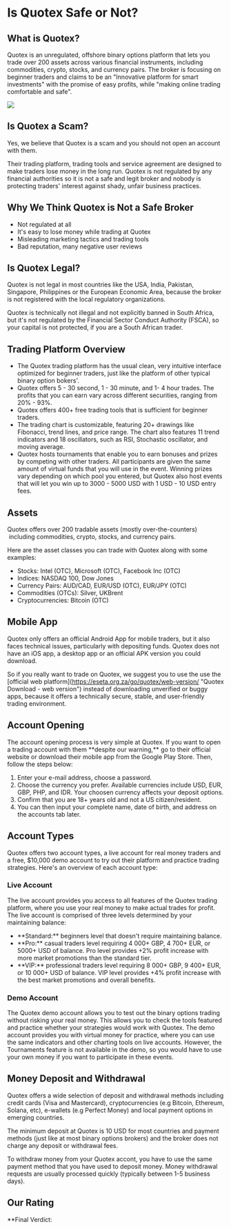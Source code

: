 # Is Quotex Safe or Not?

## What is Quotex?

Quotex is an unregulated, offshore binary options platform that lets you
trade over 200 assets across various financial instruments, including
commodities, crypto, stocks, and currency pairs. The broker is focusing
on beginner traders and claims to be an "Innovative platform for smart
investments" with the promise of easy profits, while "making online
trading comfortable and safe".

[![](https://static.quotex.io/files/4_en/300_250.jpg)](https://traff.sbs/brokerqxlid)

## Is Quotex a Scam?

Yes, we believe that Quotex is a scam and you should not open an account
with them.

Their trading platform, trading tools and service agreement are designed
to make traders lose money in the long run. Quotex is not regulated by
any financial authorities so it is not a safe and legit broker and
nobody is protecting traders\' interest against shady, unfair business
practices.

## Why We Think Quotex is Not a Safe Broker

-   Not regulated at all
-   It\'s easy to lose money while trading at Quotex
-   Misleading marketing tactics and trading tools
-   Bad reputation, many negative user reviews

## Is Quotex Legal?

Quotex is not legal in most countries like the USA, India, Pakistan,
Singapore, Philippines or the European Economic Area, because the broker
is not registered with the local regulatory organizations.

Quotex is technically not illegal and not explicitly banned in South
Africa, but it\'s not regulated by the Financial Sector Conduct
Authority (FSCA), so your capital is not protected, if you are a South
African trader.

## Trading Platform Overview

-   The Quotex trading platform has the usual clean, very intuitive
    interface optimized for beginner traders, just like the platform of
    other typical binary option bokers\'.
-   Quotex offers 5 - 30 second, 1 - 30 minute, and 1- 4 hour trades.
    The profits that you can earn vary across different securities,
    ranging from 20% - 93%.
-   Quotex offers 400+ free trading tools that is sufficient for
    beginner traders.
-   The trading chart is customizable, featuring 20+ drawings like
    Fibonacci, trend lines, and price range. The chart also features 11
    trend indicators and 18 oscillators, such as RSI, Stochastic
    oscillator, and moving average.
-   Quotex hosts tournaments that enable you to earn bonuses and prizes
    by competing with other traders. All participants are given the same
    amount of virtual funds that you will use in the event. Winning
    prizes vary depending on which pool you entered, but Quotex also
    host events that will let you win up to 3000 - 5000 USD with 1 USD -
    10 USD entry fees.

## Assets

Quotex offers over 200 tradable assets (mostly over-the-counters)
 including commodities, crypto, stocks, and currency pairs.

Here are the asset classes you can trade with Quotex along with some
examples:

-   Stocks: Intel (OTC), Microsoft (OTC), Facebook Inc (OTC)
-   Indices: NASDAQ 100, Dow Jones
-   Currency Pairs: AUD/CAD, EUR/USD (OTC), EUR/JPY (OTC)
-   Commodities (OTCs): Silver, UKBrent 
-   Cryptocurrencies: Bitcoin (OTC)

## Mobile App

Quotex only offers an official Android App for mobile traders, but it
also faces technical issues, particularly with depositing funds. Quotex
does not have an iOS app, a desktop app or an official APK version you
could download.

So if you really want to trade on Quotex, we suggest you to use the use
the \[official web
platform\](https://eseta.org.za/go/quotex/web-version/ "Quotex
Download - web version") instead of downloading unverified or buggy
apps, because it offers a technically secure, stable, and user-friendly
trading environment.

## Account Opening

The account opening process is very simple at Quotex. If you want to
open a trading account with them \*\*despite our warning,\*\* go to
their official website or download their mobile app from the Google Play
Store. Then, follow the steps below:

1.  Enter your e-mail address, choose a password.
2.  Choose the currency you prefer. Available currencies include USD,
    EUR, GBP, PHP, and IDR. Your choosen currency affects your deposit
    options.
3.  Confirm that you are 18+ years old and not a US citizen/resident.
4.  You can then input your complete name, date of birth, and address on
    the accounts tab later.

## Account Types

Quotex offers two account types, a live account for real money traders
and a free, \$10,000 demo account to try out their platform and practice
trading strategies. Here's an overview of each account type:

### Live Account

The live account provides you access to all features of the Quotex
trading platform, where you use your real money to make actual trades
for profit. The live account is comprised of three levels determined by
your maintaining balance:

-   \*\*Standard:\*\* beginners level that doesn't require maintaining
    balance. 
-   \*\*Pro:\*\* casual traders level requiring 4 000+ GBP, 4 700+ EUR,
    or 5000+ USD of balance. Pro level provides +2% profit increase with
    more market promotions than the standard tier.
-   \*\*VIP:\*\* professional traders level requiring 8 000+ GBP, 9 400+
    EUR, or 10 000+ USD of balance. VIP level provides +4% profit
    increase with the best market promotions and overall benefits. 

### Demo Account

The Quotex demo account allows you to test out the binary options
trading without risking your real money. This allows you to check the
tools featured and practice whether your strategies would work with
Quotex. The demo account provides you with virtual money for practice,
where you can use the same indicators and other charting tools on live
accounts. However, the Tournaments feature is not available in the demo,
so you would have to use your own money if you want to participate in
these events.    

## Money Deposit and Withdrawal

Quotex offers a wide selection of deposit and withdrawal methods
including credit cards (Visa and Mastercard), cryptocurrencies (e.g
Bitcoin, Ethereum, Solana, etc), e-wallets (e.g Perfect Money) and local
payment options in emerging countries.

The minimum deposit at Quotex is 10 USD for most countries and payment
methods (just like at most binary options brokers) and the broker does
not charge any deposit or withdrawal fees.

To withdraw money from your Quotex accont, you have to use the same
payment method that you have used to deposit money. Money withdrawal
requests are usually processed quickly (typically between 1-5 business
days).

## Our Rating

\*\*Final Verdict:

